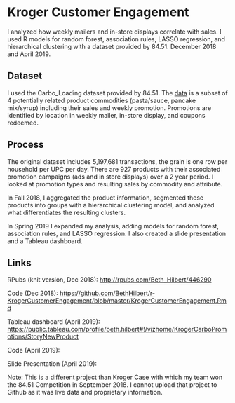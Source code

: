 # Kroger Customer Engagement

I analyzed how weekly mailers and in-store displays correlate with sales. I used R models for random forest, association rules, LASSO regression, and hierarchical clustering with a dataset provided by 84.51. December 2018 and April 2019. 



Dataset
--------------------
I used the Carbo_Loading dataset provided by 84.51. The [data](http://8451.com/area51) is a subset of 4 potentially related product commodities (pasta/sauce, pancake mix/syrup) including their sales and weekly promotion. Promotions are identified by location in weekly mailer, in-store display, and coupons redeemed. 



Process
--------------------
The original dataset includes 5,197,681 transactions, the grain is one row per household per UPC per day.  There are 927 products with their associated promotion campaigns (ads and in store displays) over a 2 year period. I looked at promotion types and resulting sales by commodity and attribute.

In Fall 2018, I aggregated the product information, segmented these products into groups with a hierarchical clustering model, and analyzed what differentiates the resulting clusters. 

In Spring 2019 I expanded my analysis, adding models for random forest, association rules, and LASSO regression. I also created a slide presentation and a Tableau dashboard. 


Links
--------------------
RPubs (knit version, Dec 2018): http://rpubs.com/Beth_Hilbert/446290

Code (Dec 2018): https://github.com/BethHilbert/r-KrogerCustomerEngagement/blob/master/KrogerCustomerEngagement.Rmd

Tableau dashboard (April 2019): https://public.tableau.com/profile/beth.hilbert#!/vizhome/KrogerCarboPromotions/StoryNewProduct

Code (April 2019): 

Slide Presentation (April 2019):


Note: This is a different project than Kroger Case with which my team won the 84.51 Competition in September 2018. I cannot upload that project to Github as it was live data and proprietary information. 
